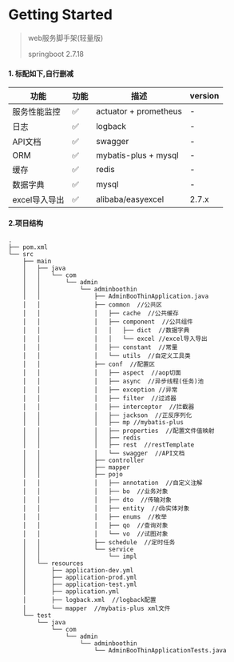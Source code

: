 # Getting Started

> web服务脚手架(轻量版)
> 
> springboot 2.7.18


#### 1. 标配如下,自行删减

|   功能   |功能   | 描述 | version |
| ---- | ----  | ----  | ---- |
|  服务性能监控   | ✅ | actuator + prometheus | - |
|  日志   | ✅ | logback | - |
|  API文档 | ✅ | swagger | - |
|  ORM   |  ✅ |mybatis-plus + mysql | - |
|  缓存   |  ✅ |redis| - |
|  数据字典   |  ✅  |mysql| - |
|  excel导入导出   |  ✅ |alibaba/easyexcel| 2.7.x |


#### 2.项目结构
```text
.
├── pom.xml
└── src
    ├── main
    │   ├── java
    │   │   └── com
    │   │       └── admin
    │   │           └── adminboothin
    │   │               ├── AdminBooThinApplication.java
    │   │               ├── common  //公共区
    │   │               │   ├── cache  //公共缓存
    │   │               │   ├── component  //公共组件
    │   │               │   │   ├── dict  //数据字典
    │   │               │   │   └── excel //excel导入导出
    │   │               │   ├── constant  //常量
    │   │               │   └── utils  //自定义工具类
    │   │               ├── conf  //配置区
    │   │               │   ├── aspect  //aop切面
    │   │               │   ├── async  //异步线程(任务)池
    │   │               │   ├── exception //异常
    │   │               │   ├── filter  //过滤器
    │   │               │   ├── interceptor  //拦截器
    │   │               │   ├── jackson  //正反序列化
    │   │               │   ├── mp //mybatis-plus
    │   │               │   ├── properties  //配置文件值映射
    │   │               │   ├── redis
    │   │               │   ├── rest  //restTemplate
    │   │               │   └── swagger  //API文档
    │   │               ├── controller
    │   │               ├── mapper
    │   │               ├── pojo
    │   │               │   ├── annotation  //自定义注解
    │   │               │   ├── bo  //业务对象
    │   │               │   ├── dto  //传输对象
    │   │               │   ├── entity  //db实体对象
    │   │               │   ├── enums  //枚举
    │   │               │   ├── qo  //查询对象
    │   │               │   └── vo  //试图对象
    │   │               ├── schedule  //定时任务
    │   │               └── service
    │   │                   └── impl
    │   └── resources
    │       ├── application-dev.yml
    │       ├── application-prod.yml
    │       ├── application-test.yml
    │       ├── application.yml
    │       ├── logback.xml  //logback配置
    │       └── mapper  //mybatis-plus xml文件
    └── test
        └── java
            └── com
                └── admin
                    └── adminboothin
                        └── AdminBooThinApplicationTests.java

```


